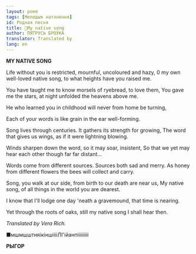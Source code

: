 ```yaml
---
layout: poem
tags: [Мелодыя натхнення]
id: Родная песня
title: 🚧My native song
author: ПЯТРУСЬ БРОЎКА
translator: Translated by 
lang: en
---
```



 
**MY NATIVE SONG**

Life without you is restricted, mournful, uncoloured and hazy, 0 my own well-loved native song, to what heights have you raised me.

You have taught me to know morsels of ryebread, to love them, You gave me the stars, at night unfolded the heavens above me.

He who learned you in childhood will never from home be turning,

Each of your words is like grain in the ear well-forming.

Song lives through centuries. It gathers its strength for growing, The word that gives us wings, as if it were lightning blowing.

Winds sharpen down the word, so it may soar, insistent, So that we yet may hear each other though far far distant...

Words come from different sources. Sources both sad and merry. As honey from different flowers the bees will collect and carry.

Song, you walk at our side, from birth to our death are near us, My native song, of all things in the world you are dearest.

I know that I'll lodge one day 'neath a gravemound, that time is nearing.

Yet through the roots of oaks, still my native song I shall hear then.

_Translated by Vera Rich._

■мшмшштняікіншііііЛІ'ійанпііііііііі

**РЫГОР**
